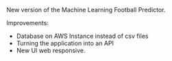 New version of the Machine Learning Football Predictor.

Improvements:

- Database on AWS Instance instead of csv files
- Turning the application into an API
- New UI web responsive.

